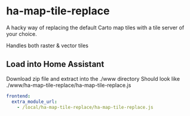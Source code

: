 # ha-map-tile-replace

A hacky way of replacing the default Carto map tiles with a tile server of your choice.

Handles both raster & vector tiles

## Load into Home Assistant

Download zip file and extract into the ./www directory
Should look like ./www/ha-map-tile-replace/ha-map-tile-replace.js

```yaml
frontend:
  extra_module_url:
    - /local/ha-map-tile-replace/ha-map-tile-replace.js
```
